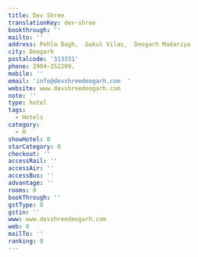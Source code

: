 ```yaml
---
title: Dev Shree
translationKey: dev-shree
bookthrough: ''
mailto: ''
address: Pehla Bagh,  Gokul Vilas,  Deogarh Madariya
city: Deogarh
postalcode: '313331'
phone: 2904-252299,
mobile: ''
email: 'info@devshreedeogarh.com  '
website: www.devshreedeogarh.com
note: ''
type: hotel
tags:
  - Hotels
category:
  - H
showHotel: 0
starCategory: 0
checkout: ''
accessRail: ''
accessAir: ''
accessBus: ''
advantage: ''
rooms: 0
bookThrough: ''
gstType: 0
gstin: ''
www: www.devshreedeogarh.com
web: 0
mailTo: ''
ranking: 0
---
```







